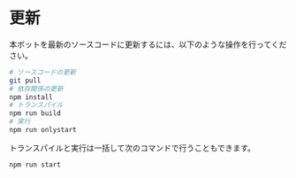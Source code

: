 # 更新
本ボットを最新のソースコードに更新するには、以下のような操作を行ってください。
```bash
# ソースコードの更新
git pull
# 依存関係の更新
npm install
# トランスパイル
npm run build
# 実行
npm run onlystart
```

トランスパイルと実行は一括して次のコマンドで行うこともできます。
```bash
npm run start
```
